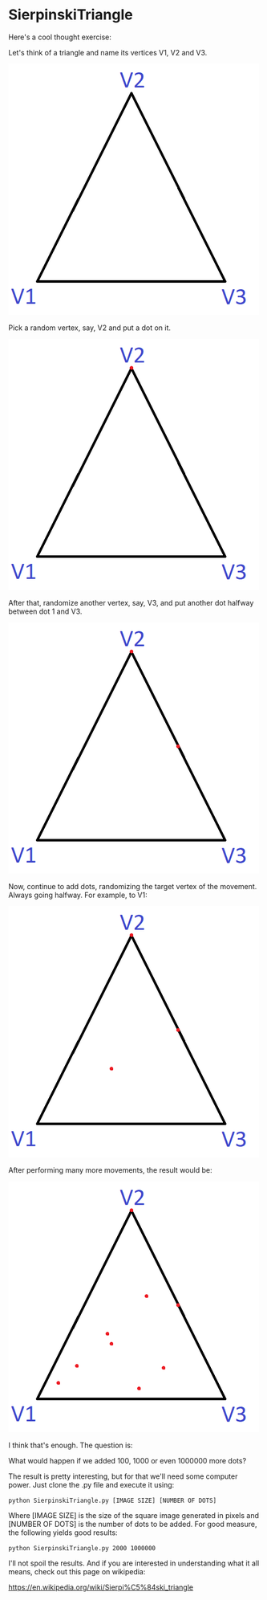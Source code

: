 # SierpinskiTriangle
Here's a cool thought exercise:

Let's think of a triangle and name its vertices V1, V2 and V3.

![Sierpinski](/resources/Triangle1.bmp)

Pick a random vertex, say, V2 and put a dot on it.

![Sierpinski](/resources/Triangle2.bmp)

After that, randomize another vertex, say, V3, and put another dot halfway between dot 1 and V3.

![Sierpinski](/resources/Triangle3.bmp)

Now, continue to add dots, randomizing the target vertex of the movement. Always going halfway.
For example, to V1:

![Sierpinski](/resources/Triangle4.bmp)

After performing many more movements, the result would be:


![Sierpinski](/resources/Triangle5.bmp)

I think that's enough. The question is:

What would happen if we added 100, 1000 or even 1000000 more dots?

The result is pretty interesting, but for that we'll need some computer power. Just clone the .py file and execute it using:

```
python SierpinskiTriangle.py [IMAGE SIZE] [NUMBER OF DOTS]
```

Where [IMAGE SIZE] is the size of the square image generated in pixels and [NUMBER OF DOTS] is the number of dots to be added. For good measure, the following yields good results:

```
python SierpinskiTriangle.py 2000 1000000
```

I'll not spoil the results. And if you are interested in understanding what it all means, check out this page on wikipedia:

https://en.wikipedia.org/wiki/Sierpi%C5%84ski_triangle
